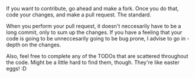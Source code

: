 If you want to contribute, go ahead and make a fork. Once you do that, code your changes, and make a pull request. The standard.

When you perform your pull request, it doesn't neccesarily have to be a long commit, only to sum up the changes. If you have a feeling that your code is going to be unneccesarily going to be bug prone, I advise to go in - depth on the changes.

Also, feel free to complete any of the TODOs that are scattered throughout the code. Might be a little hard to find them, though. They're like easter eggs! :D
